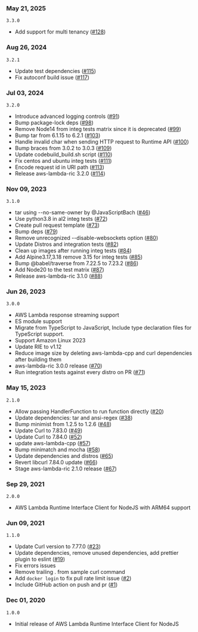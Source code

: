 ### May 21, 2025
`3.3.0`
- Add support for multi tenancy ([#128](https://github.com/aws/aws-lambda-nodejs-runtime-interface-client/pull/128))

### Aug 26, 2024
`3.2.1`
- Update test dependencies ([#115](https://github.com/aws/aws-lambda-nodejs-runtime-interface-client/pull/115))
- Fix autoconf build issue ([#117](https://github.com/aws/aws-lambda-nodejs-runtime-interface-client/pull/117))

### Jul 03, 2024
`3.2.0`
- Introduce advanced logging controls ([#91](https://github.com/aws/aws-lambda-nodejs-runtime-interface-client/pull/91))
- Bump package-lock deps ([#98](https://github.com/aws/aws-lambda-nodejs-runtime-interface-client/pull/98))
- Remove Node14 from integ tests matrix since it is deprecated ([#99](https://github.com/aws/aws-lambda-nodejs-runtime-interface-client/pull/99))
- Bump tar from 6.1.15 to 6.2.1 ([#103](https://github.com/aws/aws-lambda-nodejs-runtime-interface-client/pull/103))
- Handle invalid char when sending HTTP request to Runtime API ([#100](https://github.com/aws/aws-lambda-nodejs-runtime-interface-client/pull/100))
- Bump braces from 3.0.2 to 3.0.3 ([#109](https://github.com/aws/aws-lambda-nodejs-runtime-interface-client/pull/109))
- Update codebuild_build.sh script ([#110](https://github.com/aws/aws-lambda-nodejs-runtime-interface-client/pull/110))
- Fix centos and ubuntu integ tests ([#111](https://github.com/aws/aws-lambda-nodejs-runtime-interface-client/pull/111))
- Encode request id in URI path ([#113](https://github.com/aws/aws-lambda-nodejs-runtime-interface-client/pull/113))
- Release aws-lambda-ric 3.2.0 ([#114](https://github.com/aws/aws-lambda-nodejs-runtime-interface-client/pull/114))

### Nov 09, 2023
`3.1.0`
- tar using --no-same-owner by @JavaScriptBach ([#46](https://github.com/aws/aws-lambda-nodejs-runtime-interface-client/pull/46))
- Use python3.8 in al2 integ tests ([#72](https://github.com/aws/aws-lambda-nodejs-runtime-interface-client/pull/72))
- Create pull request template ([#73](https://github.com/aws/aws-lambda-nodejs-runtime-interface-client/pull/73))
- Bump deps ([#79](https://github.com/aws/aws-lambda-nodejs-runtime-interface-client/pull/79))
- Remove unrecognized --disable-websockets option ([#80](https://github.com/aws/aws-lambda-nodejs-runtime-interface-client/pull/80))
- Update Distros and integration tests ([#82](https://github.com/aws/aws-lambda-nodejs-runtime-interface-client/pull/82))
- Clean up images after running integ tests ([#84](https://github.com/aws/aws-lambda-nodejs-runtime-interface-client/pull/84))
- Add Alpine3.17,3.18 remove 3.15 for integ tests ([#85](https://github.com/aws/aws-lambda-nodejs-runtime-interface-client/pull/85))
- Bump @babel/traverse from 7.22.5 to 7.23.2 ([#86](https://github.com/aws/aws-lambda-nodejs-runtime-interface-client/pull/86))
- Add Node20 to the test matrix ([#87](https://github.com/aws/aws-lambda-nodejs-runtime-interface-client/pull/87))
- Release aws-lambda-ric 3.1.0 ([#88](https://github.com/aws/aws-lambda-nodejs-runtime-interface-client/pull/88))

### Jun 26, 2023
`3.0.0`
- AWS Lambda response streaming support
- ES module support
- Migrate from TypeScript to JavaScript, Include type declaration files for TypeScript support.
- Support Amazon Linux 2023
- Update RIE to v1.12
- Reduce image size by deleting aws-lambda-cpp and curl dependencies after building them
- aws-lambda-ric 3.0.0 release ([#70](https://github.com/aws/aws-lambda-nodejs-runtime-interface-client/pull/70))
- Run integration tests against every distro on PR ([#71](https://github.com/aws/aws-lambda-nodejs-runtime-interface-client/pull/71))


### May 15, 2023
`2.1.0`
- Allow passing HandlerFunction to run function directly ([#20](https://github.com/aws/aws-lambda-nodejs-runtime-interface-client/pull/20))
- Update dependencies: tar and ansi-regex ([#38](https://github.com/aws/aws-lambda-nodejs-runtime-interface-client/pull/38))
- Bump minimist from 1.2.5 to 1.2.6 ([#48](https://github.com/aws/aws-lambda-nodejs-runtime-interface-client/pull/48))
- Update Curl to 7.83.0 ([#49](https://github.com/aws/aws-lambda-nodejs-runtime-interface-client/pull/49))
- Update Curl to 7.84.0 ([#52](https://github.com/aws/aws-lambda-nodejs-runtime-interface-client/pull/52))
- update aws-lambda-cpp ([#57](https://github.com/aws/aws-lambda-nodejs-runtime-interface-client/pull/57))
- Bump minimatch and mocha ([#58](https://github.com/aws/aws-lambda-nodejs-runtime-interface-client/pull/58))
- Update dependencies and distros ([#65](https://github.com/aws/aws-lambda-nodejs-runtime-interface-client/pull/65))
- Revert libcurl 7.84.0 update ([#66](https://github.com/aws/aws-lambda-nodejs-runtime-interface-client/pull/66))
- Stage aws-lambda-ric 2.1.0 release ([#67](https://github.com/aws/aws-lambda-nodejs-runtime-interface-client/pull/67))

### Sep 29, 2021
`2.0.0`
- AWS Lambda Runtime Interface Client for NodeJS with ARM64 support

### Jun 09, 2021
`1.1.0`
- Update Curl version to 7.77.0 ([#23](https://github.com/aws/aws-lambda-nodejs-runtime-interface-client/pull/23))
- Update dependencies, remove unused dependencies, add prettier plugin to eslint ([#19](https://github.com/aws/aws-lambda-nodejs-runtime-interface-client/pull/19))
- Fix errors issues
- Remove trailing . from sample curl command
- Add `docker login` to fix pull rate limit issue ([#2](https://github.com/aws/aws-lambda-nodejs-runtime-interface-client/pull/2))
- Include GitHub action on push and pr ([#1](https://github.com/aws/aws-lambda-nodejs-runtime-interface-client/pull/1))

### Dec 01, 2020
`1.0.0`
- Initial release of AWS Lambda Runtime Interface Client for NodeJS

